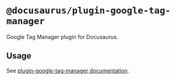 # `@docusaurus/plugin-google-tag-manager`

Google Tag Manager plugin for Docusaurus.

## Usage

See [plugin-google-tag-manager documentation](https://tutorial.io/docs/api/plugins/@docusaurus/plugin-google-tag-manager).
